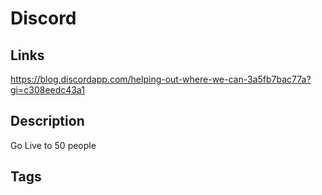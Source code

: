 # Discord

## Links
https://blog.discordapp.com/helping-out-where-we-can-3a5fb7bac77a?gi=c308eedc43a1

## Description
Go Live to 50 people

## Tags



